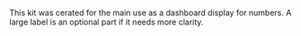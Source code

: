 This kit was cerated for the main use as a dashboard display for numbers. A  large label is an optional part if it needs more clarity.
